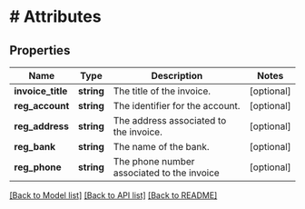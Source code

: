 # # Attributes

## Properties

Name | Type | Description | Notes
------------ | ------------- | ------------- | -------------
**invoice_title** | **string** | The title of the invoice. | [optional]
**reg_account** | **string** | The identifier for the account. | [optional]
**reg_address** | **string** | The address associated to the invoice. | [optional]
**reg_bank** | **string** | The name of the bank. | [optional]
**reg_phone** | **string** | The phone number associated to the invoice | [optional]

[[Back to Model list]](../../README.md#models) [[Back to API list]](../../README.md#endpoints) [[Back to README]](../../README.md)
